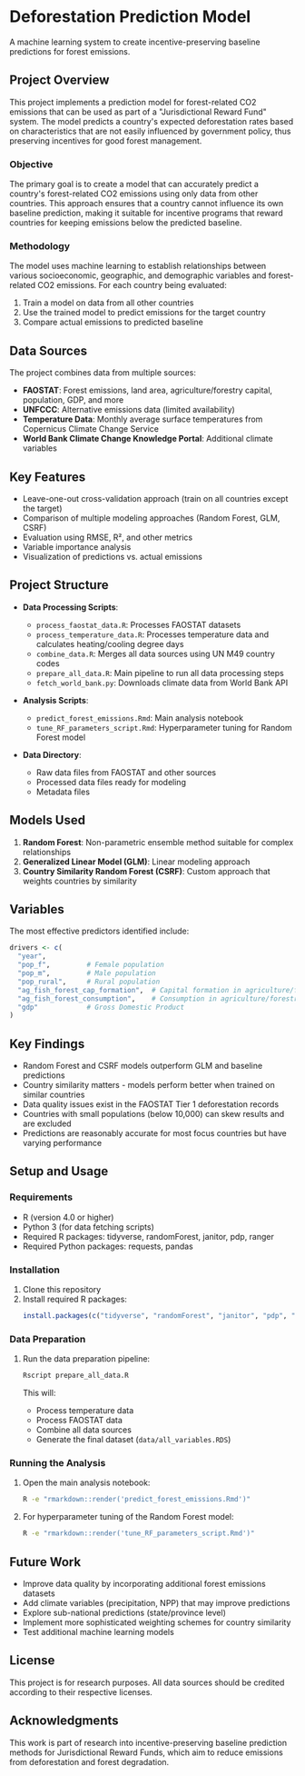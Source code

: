 # Deforestation Prediction Model

A machine learning system to create incentive-preserving baseline predictions for forest emissions.

## Project Overview

This project implements a prediction model for forest-related CO2 emissions that can be used as part of a "Jurisdictional Reward Fund" system. The model predicts a country's expected deforestation rates based on characteristics that are not easily influenced by government policy, thus preserving incentives for good forest management.

### Objective

The primary goal is to create a model that can accurately predict a country's forest-related CO2 emissions using only data from other countries. This approach ensures that a country cannot influence its own baseline prediction, making it suitable for incentive programs that reward countries for keeping emissions below the predicted baseline.

### Methodology

The model uses machine learning to establish relationships between various socioeconomic, geographic, and demographic variables and forest-related CO2 emissions. For each country being evaluated:

1. Train a model on data from all other countries
2. Use the trained model to predict emissions for the target country
3. Compare actual emissions to predicted baseline

## Data Sources

The project combines data from multiple sources:

- **FAOSTAT**: Forest emissions, land area, agriculture/forestry capital, population, GDP, and more
- **UNFCCC**: Alternative emissions data (limited availability)
- **Temperature Data**: Monthly average surface temperatures from Copernicus Climate Change Service
- **World Bank Climate Change Knowledge Portal**: Additional climate variables

## Key Features

- Leave-one-out cross-validation approach (train on all countries except the target)
- Comparison of multiple modeling approaches (Random Forest, GLM, CSRF)
- Evaluation using RMSE, R², and other metrics
- Variable importance analysis
- Visualization of predictions vs. actual emissions

## Project Structure

- **Data Processing Scripts**:
  - `process_faostat_data.R`: Processes FAOSTAT datasets
  - `process_temperature_data.R`: Processes temperature data and calculates heating/cooling degree days
  - `combine_data.R`: Merges all data sources using UN M49 country codes
  - `prepare_all_data.R`: Main pipeline to run all data processing steps
  - `fetch_world_bank.py`: Downloads climate data from World Bank API

- **Analysis Scripts**:
  - `predict_forest_emissions.Rmd`: Main analysis notebook
  - `tune_RF_parameters_script.Rmd`: Hyperparameter tuning for Random Forest model

- **Data Directory**:
  - Raw data files from FAOSTAT and other sources
  - Processed data files ready for modeling
  - Metadata files

## Models Used

1. **Random Forest**: Non-parametric ensemble method suitable for complex relationships
2. **Generalized Linear Model (GLM)**: Linear modeling approach
3. **Country Similarity Random Forest (CSRF)**: Custom approach that weights countries by similarity

## Variables

The most effective predictors identified include:

```r
drivers <- c(
  "year",
  "pop_f",         # Female population
  "pop_m",         # Male population
  "pop_rural",     # Rural population
  "ag_fish_forest_cap_formation",  # Capital formation in agriculture/forestry/fishing
  "ag_fish_forest_consumption",    # Consumption in agriculture/forestry/fishing
  "gdp"            # Gross Domestic Product
)
```

## Key Findings

- Random Forest and CSRF models outperform GLM and baseline predictions
- Country similarity matters - models perform better when trained on similar countries
- Data quality issues exist in the FAOSTAT Tier 1 deforestation records
- Countries with small populations (below 10,000) can skew results and are excluded
- Predictions are reasonably accurate for most focus countries but have varying performance

## Setup and Usage

### Requirements

- R (version 4.0 or higher)
- Python 3 (for data fetching scripts)
- Required R packages: tidyverse, randomForest, janitor, pdp, ranger
- Required Python packages: requests, pandas

### Installation

1. Clone this repository
2. Install required R packages:
   ```r
   install.packages(c("tidyverse", "randomForest", "janitor", "pdp", "ranger"))
   ```

### Data Preparation

1. Run the data preparation pipeline:
   ```bash
   Rscript prepare_all_data.R
   ```
   
   This will:
   - Process temperature data
   - Process FAOSTAT data
   - Combine all data sources
   - Generate the final dataset (`data/all_variables.RDS`)

### Running the Analysis

1. Open the main analysis notebook:
   ```bash
   R -e "rmarkdown::render('predict_forest_emissions.Rmd')"
   ```

2. For hyperparameter tuning of the Random Forest model:
   ```bash
   R -e "rmarkdown::render('tune_RF_parameters_script.Rmd')"
   ```

## Future Work

- Improve data quality by incorporating additional forest emissions datasets
- Add climate variables (precipitation, NPP) that may improve predictions
- Explore sub-national predictions (state/province level)
- Implement more sophisticated weighting schemes for country similarity
- Test additional machine learning models

## License

This project is for research purposes. All data sources should be credited according to their respective licenses.

## Acknowledgments

This work is part of research into incentive-preserving baseline prediction methods for Jurisdictional Reward Funds, which aim to reduce emissions from deforestation and forest degradation.